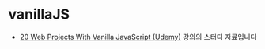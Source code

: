 # vanillaJS

- [20 Web Projects With Vanilla JavaScript (Udemy)](https://www.udemy.com/course/web-projects-with-vanilla-javascript/) 강의의 스터디 자료입니다
